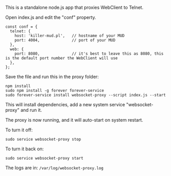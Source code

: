 This is a standalone node.js app that proxies WebClient to Telnet.

Open index.js and edit the "conf" property.

```
const conf = {
  telnet: {
    host: 'killer-mud.pl',   // hostname of your MUD
    port: 4004,              // port of your MUD
  },
  web: {
    port: 8080,              // it's best to leave this as 8080, this is the default port number the WebClient will use 
  },
};
```

Save the file and run this in the proxy folder:
```
npm install
sudo npm install -g forever forever-service
sudo forever-service install websocket-proxy --script index.js --start
```

This will install dependencies, add a new system service "websocket-proxy" and run it.

The proxy is now running, and it will auto-start on system restart.

To turn it off:
```
sudo service websocket-proxy stop
```

To turn it back on:
```
sudo service websocket-proxy start
```

The logs are in: `/var/log/websocket-proxy.log`

